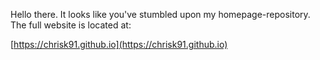 ﻿Hello there. It looks like you've stumbled upon my homepage-repository. The full website is located at:

[https://chrisk91.github.io](https://chrisk91.github.io)